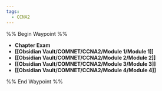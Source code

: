 ```yaml
---
tags:
  - CCNA2
---
```


%% Begin Waypoint %%
- **Chapter Exam**
- **[[Obsidian Vault/COMNET/CCNA2/Module 1/Module 1]]**
- **[[Obsidian Vault/COMNET/CCNA2/Module 2/Module 2]]**
- **[[Obsidian Vault/COMNET/CCNA2/Module 3/Module 3]]**
- **[[Obsidian Vault/COMNET/CCNA2/Module 4/Module 4]]**

%% End Waypoint %%

